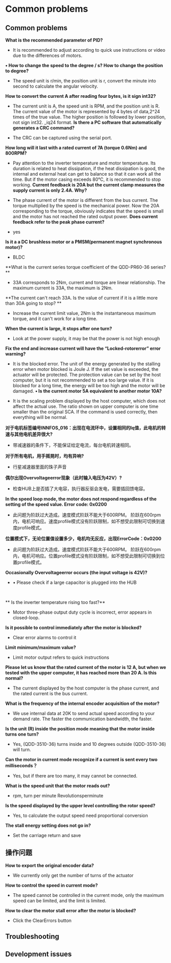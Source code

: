 Common problems
========

## Common problems

**What is the recommended parameter of PID?</br>**

*   It is recommended to adjust according to quick use instructions or video due to the differences of motors.</br>

**•	How to change the speed to the degree / s? How to change the position to  degree?**

*   The speed unit is r/min, the position unit is r, convert the minute into second to calculate the angular velocity.</br>

**How to convert the current A after reading four bytes, is it sign int32?**

*   The current unit is A, the speed unit is RPM, and the position unit is R. The current value of the motor is represented by 4 bytes of data,2^24 times of the true value. The higher position is followed by lower position, not sign int32. _iq24 format.
**Is there a PC software that automatically generates a CRC command?**

*   The CRC can be captured using the serial port.</br>

**How long will it last with a rated current of 7A (torque 0.6Nm) and 800RPM?**

*   Pay attention to the inverter temperature and motor temperature. Its duration is related to heat dissipation, if the heat dissipation is good, the internal and external heat can get to balance so that it can work all the time. But if the motor casing exceeds 80℃, it is recommended to stop working.
**Current feedback is 20A but the current clamp measures the supply current is only 2.4A. Why?**

*   The phase current of the motor is different from the bus current. The torque multiplied by the speed is the mechanical power. Now the 20A corresponding to the torque, obviously indicates that the speed is small and the motor has not reached the rated output power.
**Does current feedback refer to the peak phase current?**

*   yes</br>

**Is it a a DC brushless motor or a PMSM(permanent magnet synchronous motor)?**

*   BLDC</br>

**What is the current series torque coefficient of the QDD-PR60-36 series? **

*   33A corresponds to 2Nm, current and torque are linear relationship. The maximum current is 33A, the maximum is 2Nm.</br>

**The current can't reach 33A. Is the value of current if it is a little more than 30A going to stop? **

*   Increase the current limit value, 2Nm is the instantaneous maximum torque, and it can't work for a long time.</br>

**When the current is large, it stops after one turn?**

*   Look at the power supply, it may be that the power is not high enough</br>

**Fix the end and increase current will have the “Locked-rotorerror” error warning?**

*   It is the blocked error. The unit of the energy generated by the stalling error when motor blocked is Joule J. If the set value is exceeded, the actuator will be protected. The protection value can be set by the host computer, but it is not recommended to set a too large value. If it is blocked for a long time, the energy will be too high and the motor will be damaged.
**•	Is the current motor 5A equivalent to another motor 10A?**

*   It is the scaling problem displayed by the host computer, which does not affect the actual use. The ratio shown on upper computer is one time smaller than the original SCA. If the command is used correctly, then everything will be normal.</br>


**对于电机标签编号INNFOS_016：出现在电流环中，设置相同的Iq值，此电机的转速与其他电机差异很大?**

*   带减速器的条件下，不能保证给定电流，每台电机转速相同。</br>

**对于所有电机，用手摇晃时，均有异响?**

*   行星减速器里面的珠子声音</br>

**偶尔出现Overvoltageerror现象（此时输入电压为42V）?**

*   检查HUB上是否插了大电容，执行器反驱会发电，需要插回馈电容。</br>

**In the speed loop mode, the motor does not respond regardless of the setting of the speed value. Error code: 0x0200**

*   此问题为阶跃过大造成。速度模式阶跃不能大于600RPM。 阶跃在600rpm内，电机可响应。速度profile模式没有阶跃限制，如不想受此限制可切换到速度profile模式。

**位置模式下，无论位置值设置多少，电机均无反应，出现ErrorCode：0x0200**

*   此问题为阶跃过大造成。速度模式阶跃不能大于600RPM。 阶跃在600rpm内，电机可响应。位置profile模式没有阶跃限制，如不想受此限制可切换到位置profile模式。

**Occasionally Overvoltageerror occurs (the input voltage is 42V)?**

*   •	Please check if a large capacitor is plugged into the HUB
</br>

** Is the inverter temperature rising too fast?**

*   Motor three-phase output duty cycle is incorrect, error appears in closed-loop.</br>

**Is it possible to control immediately after the motor is blocked?**

*   Clear error alarms to control it</br>

**Limit minimum/maximum value?**

*   Limit motor output refers to quick instructions</br>

**Please let us know that the rated current of the motor is 12 A, but when we tested with the upper computer, it has reached more than 20 A. Is this normal?**

*   The current displayed by the host computer is the phase current, and the rated current is the bus current.</br>

**What is the frequency of the internal encoder acquisition of the motor?**

*   We use internal data at 20K to send actual speed according to your demand rate. The faster the communication bandwidth, the faster.</br>

**Is the unit (R) inside the position mode meaning that the motor inside turns one turn?**

*   Yes, (QDD-3510-36) turns inside and 10 degrees outside (QDD-3510-36) will turn.</br>

**Can the motor in current mode recognize if a current is sent every two milliseconds？**

*   Yes, but if there are too many, it may cannot be connected.</br>

**What is the speed unit that the motor reads out?**

*   rpm, turn per minute Revolutionsperminute</br>

**Is the speed displayed by the upper level controlling the rotor speed?**

*   Yes, to calculate the output speed need proportional conversion</br>

**The stall energy setting does not go in?**

*   Set the carriage return and save</br>

## 操作问题

**How to export the original encoder data?**

*    We currently only get the number of turns of the actuator

**How to control the speed in current mode?**

*   The speed cannot be controlled in the current mode, only the maximum speed can be limited, and the limit is limited.

**How to clear the motor stall error after the motor is blocked?**

*   Click the ClearErrors button

## Troubleshooting

## Development issues
